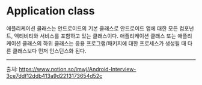 # Application class
애플리케이션 클래스는 안드로이드의 기본 클래스로 안드로이드 앱에 대한 모든 컴포넌트, 액티비티와 서비스를 포함하고 있는 클래스이다. 애플리케이션 클래스 또는 애플리케이션 클래스의 하위 클래스는 응용 프로그램/패키지에 대한 프로세스가 생성될 때 다른 클래스보다 먼저 인스턴스화 된다.
***
출처: https://www.notion.so/imwj/Android-Interview-3ce7ddf12ddb413a9d2213173654d52c
